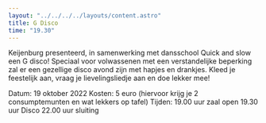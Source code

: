 ```yaml
---
layout: "../../../../layouts/content.astro"
title: G Disco
time: "19.30"
---
```


Keijenburg presenteerd, in samenwerking met dansschool Quick and slow een G disco!
Speciaal voor volwassenen met een verstandelijke beperking zal er een gezellige disco avond zijn met hapjes en drankjes.
Kleed je feestelijk aan, vraag je lievelingsliedje aan en doe lekker mee!

Datum: 19 oktober 2022
Kosten: 5 euro (hiervoor krijg je 2 consumptemunten en wat lekkers op tafel)
Tijden: 19.00 uur zaal open
        19.30 uur Disco
        22.00 uur sluiting

